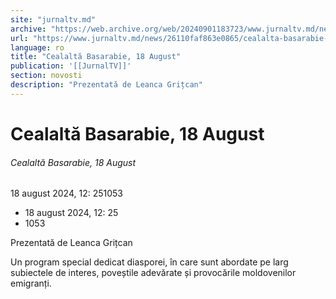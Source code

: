 ```yaml
---
site: "jurnaltv.md"
archive: "https://web.archive.org/web/20240901183723/www.jurnaltv.md/news/26110faf863e0865/cealalta-basarabie-18-august.html"
url: "https://www.jurnaltv.md/news/26110faf863e0865/cealalta-basarabie-18-august.html"
language: ro
title: "Cealaltă Basarabie, 18 August"
publication: '[[JurnalTV]]'
section: novosti
description: "Prezentată de Leanca Grițcan"
---
```


# Cealaltă Basarabie, 18 August

###### Cealaltă Basarabie, 18 August

18 august 2024, 12: 251053

- 18 august 2024, 12: 25
- 1053

Prezentată de Leanca Grițcan

Un program special dedicat diasporei, în care sunt abordate pe larg subiectele de interes, poveștile adevărate și provocările moldovenilor emigranți.